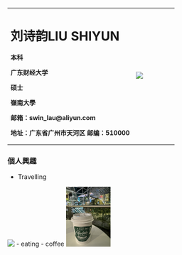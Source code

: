 <table border="0">
  <tr>
    <td width="75%">
      <h1>刘诗韵LIU SHIYUN</h1>
      <p><b>本科</b></p >
      <p><b>广东财经大学</b></p >
      <p><b>硕士</b></p >
      <p><b>嶺南大學</b></p >
      <p><b>邮箱：swin_lau@aliyun.com</b></p >
      <p><b>地址：广东省广州市天河区
邮编：510000</b></p >
    </td>
    <td width="25%">
     <img src="/1021-2.jpg"width="80%">  
    </td>
  </tr>
</table>


### 個人興趣
- Travelling
 </td>
    <td width="25%">
      <img src="/1021-3.jpg"width="20%">      
    </td>
  </tr>
</table>
- eating
- coffee
 </td>
    <td width="25%">
      <img src="/1021-1.jpg"width="20%">      
    </td>
  </tr>
</table>


